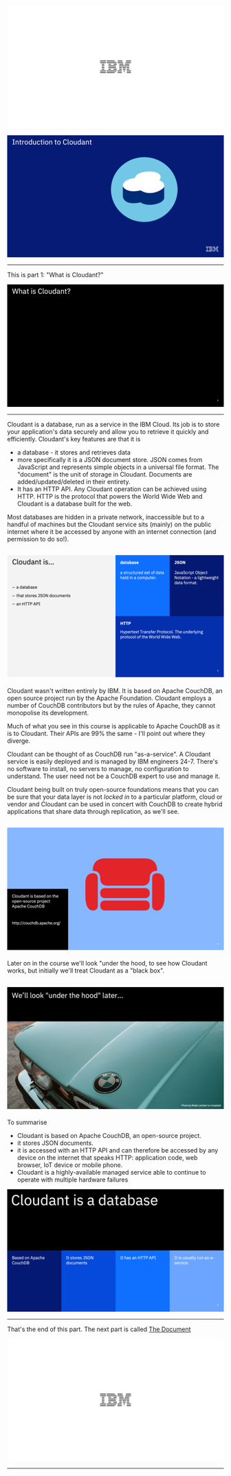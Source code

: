 ![](slides/Slide0.png)



![](slides/Slide1.png)


---

This is part 1: "What is Cloudant?"

![](slides/Slide4.png)

--- 

Cloudant is a database, run as a service in the IBM Cloud. Its job is to store your application's data securely and allow you to retrieve it quickly and efficiently. Cloudant's key features are that it is 

- a database - it stores and retrieves data
- more specifically it is a JSON document store. JSON comes from JavaScript and represents simple objects in a universal file format. The "document" is the unit of storage in Cloudant. Documents are added/updated/deleted in their entirety.
- It has an HTTP API. Any Cloudant operation can be achieved using HTTP. HTTP is the protocol that powers the World Wide Web and Cloudant is a  database built for the web.

Most databases are hidden in a private network, inaccessible but to a handful of machines but the Cloudant service sits (mainly) on the public internet where it be accessed by anyone with an internet connection (and permission to do so!).

![](slides/Slide5.png)
---

Cloudant wasn't written entirely by IBM. It is based on Apache CouchDB, an open source project run by the Apache Foundation. Cloudant employs a number of CouchDB contributors but by the rules of Apache, they cannot monopolise its development.

Much of what you see in this course is applicable to Apache CouchDB as it is to Cloudant. Their APIs are 99% the same - I'll point out where they diverge.

Cloudant can be thought of as CouchDB run "as-a-service". A Cloudant service is easily deployed and is managed by IBM engineers 24-7. There's no software to install, no servers to manage, no configuration to understand. The user need not be a CouchDB expert to use and manage it.

Cloudant being built on truly open-source foundations means that you can be sure that your data layer is not _locked in_ to a particular platform, cloud or vendor and Cloudant can be used in concert with CouchDB to create hybrid applications that share data through replication, as we'll see.

![](slides/Slide6.png)
---

Later on in the course we'll look "under the hood, to see how Cloudant works, but initially we'll treat Cloudant as a "black box".

![](slides/Slide7.png)
---

To summarise

- Cloudant is based on Apache CouchDB, an open-source project.
- it stores JSON documents.
- it is accessed with an HTTP API and can therefore be accessed by any device on the internet that speaks HTTP: application code, web browser, IoT device or mobile phone.
- Cloudant is a highly-available managed service able to continue to operate with multiple hardware failures

![](slides/Slide8.png)

---

That's the end of this part. The next part is called [The Document](./Part&#32;02&#32;-&#32;The&#32;Document.md)
 
![](slides/Slide0.png)

---

 

